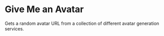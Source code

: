 # Give Me an Avatar
Gets a random avatar URL from a collection of different avatar generation services.  